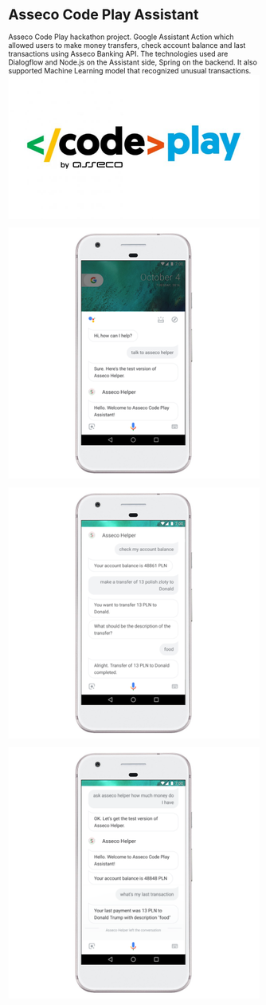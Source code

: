 # Asseco Code Play Assistant
Asseco Code Play hackathon project. Google Assistant Action which allowed users to make money transfers, check account balance and last transactions using Asseco Banking API. The technologies used are Dialogflow and Node.js on the Assistant side, Spring on the backend. It also supported Machine Learning model that recognized unusual transactions.
![Demo 1](/demo/CodePlay_Logo_RGB_W-750x430.jpg)



![Demo 1](/demo/asseco_demo_1.png)


![Demo 2](/demo/asseco_demo_2.png)


![Demo 2](/demo/asseco_demo_3.png)
